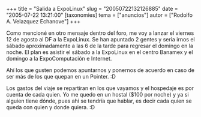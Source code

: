 +++
title = "Salida a ExpoLinux"
slug = "20050722132126885"
date = "2005-07-22 13:21:00"
[taxonomies]
tema = ["anuncios"]
autor = ["Rodolfo A. Velazquez Echanove"]
+++

Como mencioné en otro mensaje dentro del foro, me voy a lanzar el
viernes 12 de agosto al DF a la ExpoLinux. Se han apuntado 2 gentes y
sería irnos el sábado aproximadamente a las 6 de la tarde para regresar
el domingo en la noche. El plan es asistir el sábado a la ExpoLinux en
el centro Banamex y el domingo a la ExpoComputación e Internet.

<!-- more -->
Ahí los que gusten podemos apuntarnos y ponernos de acuerdo en caso de
ser más de los que quepan en un Pointer. :D

Los gastos del viaje se repartiran en los que vayamos y el hospedaje es
por cuenta de cada quien. Yo me quedo en un hostal ($100 por noche) y ya
si alguien tiene dónde, pues ahí se tendría que hablar, es decir cada
quien se queda con quien y donde quiera. :D

